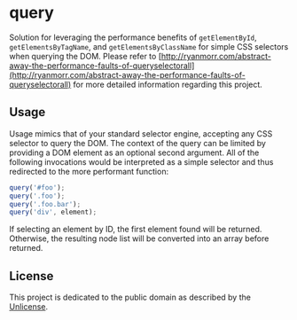 # query

Solution for leveraging the performance benefits of `getElementById`, `getElementsByTagName`, and `getElementsByClassName` for simple CSS selectors when querying the DOM. Please refer to [http://ryanmorr.com/abstract-away-the-performance-faults-of-queryselectorall](http://ryanmorr.com/abstract-away-the-performance-faults-of-queryselectorall) for more detailed information regarding this project.

## Usage

Usage mimics that of your standard selector engine, accepting any CSS selector to query the DOM. The context of the query can be limited by providing a DOM element as an optional second argument. All of the following invocations would be interpreted as a simple selector and thus redirected to the more performant function:

```javascript
query('#foo');
query('.foo');
query('.foo.bar');
query('div', element);
```
	
If selecting an element by ID, the first element found will be returned. Otherwise, the resulting node list will be converted into an array before returned.

## License

This project is dedicated to the public domain as described by the [Unlicense](http://unlicense.org/).

